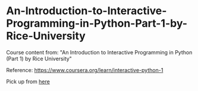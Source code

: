 # An-Introduction-to-Interactive-Programming-in-Python-Part-1-by-Rice-University
Course content from: "An Introduction to Interactive Programming in Python (Part 1) by Rice University"

Reference:
https://www.coursera.org/learn/interactive-python-1

Pick up from [here](https://www.coursera.org/learn/interactive-python-1/supplement/NlFfP/code-clinic-tips)
